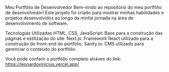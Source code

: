 Meu Portfólio de Desenvolvedor
Bem-vindo ao repositório do meu portfólio de desenvolvedor! Este projeto foi criado para mostrar minhas habilidades e projetos desenvolvidos ao longo da minha jornada na área de desenvolvimento de software.

Tecnologias Utilizadas
HTML, CSS, JavaScript: Base para a construção das páginas e estilização do site.
Next.js: Framework React utilizado para a construção do front-end do portfólio.
Sanity.io: CMS utilizado para gerenciar o conteúdo do portfólio.

Você pode conferir o portfólio completo atráves do link: https://leonardovinicius.vercel.app/
